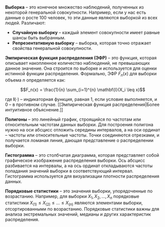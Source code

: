 **Выборка** – это конечное множество наблюдений, полученных из некоторой генеральной совокупности. Например, если у нас есть данные о росте 100 человек, то эти данные являются выборкой из всех людей. Различают:

- **Случайную выборку** – каждый элемент совокупности имеет равные шансы быть выбранным.
- **Репрезентативную выборку** – выборка, которая точно отражает свойства генеральной совокупности.

**Эмпирическая функция распределения (ЭФР)** – это функция, которая описывает накопленное количество наблюдений, не превышающих данное значение. Она строится по выборке и используется для оценки истинной функции распределения. Формально, ЭФР $F_n(x)$ для выборки объема $n$ определяется как:

$$F_n(x) = \frac{1}{n} \sum_{i=1}^{n} \mathbf{I}(X_i \leq x)$$

где $\mathbf{I}(\cdot)$ – индикаторная функция, равная 1, если условие выполняется, и 0 – в противном случае. 
[[Эмпирическая функция распределения|Более интуитивное объяснение.]]

**Полигоны** – это линейный график, строящийся по частотам или относительным частотам данных выборки. Для построения полигона нужно на оси абсцисс отложить середины интервалов, а на оси ординат – частоты или относительные частоты. Точки соединяются отрезками, и получается ломаная линия, дающая представление о распределении выборки.

**Гистограмма** – это столбчатая диаграмма, которая представляет собой графическое изображение распределения выборки. Ось абсцисс разбивается на интервалы, а на ось ординат откладываются частоты попадания значений выборки в соответствующий интервал. Гистограмма используется для визуализации плотности распределения данных.

**Порядковые статистики** – это значения выборки, упорядоченные по возрастанию. Например, для выборки $X_1, X_2, ..., X_n$ порядковые статистики $X_{(1)} \leq X_{(2)} \leq ... \leq X_{(n)}$ являются элементами выборки, отсортированными по возрастанию. Порядковые статистики важны для анализа экстремальных значений, медианы и других характеристик распределения.